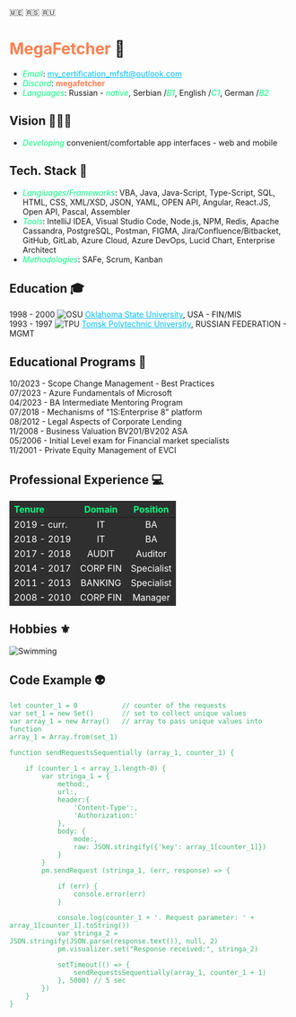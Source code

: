 <!--
[RS-SCHOOL](https://megafetcher.github.io/rsschool-cv/)
https://www.w3schools.com/tags/ref_colornames.asp
https://docs.github.com/en/get-started/writing-on-github/getting-started-with-writing-and-formatting-on-github/basic-writing-and-formatting-syntax
-->

<style>
a {color: deepskyblue}
strong {color: coral}
em {color: springgreen}
pre code {color: mediumseagreen}
th {background-color: #2F2F2F; color: springgreen}
td {background-color: #2F2F2F; color: white}
div {background-color: #404040; color: white; padding:50px}
blockquote {color: white}
</style>
🇲🇪 🇷🇸 🇷🇺
# **MegaFetcher** 🗿

- _Email_: [my_certification_mfsft@outlook.com](mailto:my_certification_mfsft@outlook.com)  
- _Discord_: **megafetcher**  
- _Languages_: Russian - _native_, Serbian /_B1_, English /_C1_, German /_B2_

## Vision 🙈🙉🙊

- _Developing_ convenient/comfortable app interfaces - web and mobile

## Tech. Stack 🚀

- _Langiuages/Frameworks_:
  VBA, Java, Java-Script, Type-Script, SQL, HTML, CSS, XML/XSD, JSON, YAML, OPEN API, Angular, React.JS, Open API, Pascal, Assembler  
- _Tools_: IntelliJ IDEA, Visual Studio Code, Node.js, NPM, Redis, Apache Cassandra, PostgreSQL, Postman, FIGMA, Jira/Confluence/Bitbacket, GitHub, GitLab, Azure Cloud, Azure DevOps, Lucid Chart, Enterprise Architect  
- _Methodologies_: SAFe, Scrum, Kanban

## Education 🎓

1998 - 2000
![OSU](https://megafetcher.github.io/rsschool-cv/src/osu.jpg) 
[Oklahoma State University](https://okstate.edu), USA - FIN/MIS   
1993 - 1997
![TPU](https://megafetcher.github.io/rsschool-cv/src/tpu.jpg) 
[Tomsk Polytechnic University](https://www.tpu.ru), RUSSIAN FEDERATION - MGMT

## Educational Programs 🚀

10/2023 - Scope Change Management - Best Practices  
07/2023 - Azure Fundamentals of Microsoft  
04/2023 - BA Intermediate Mentoring Program    
07/2018 - Mechanisms of "1S:Enterprise 8" platform  
08/2012 - Legal Aspects of Corporate Lending  
11/2008 - Business Valuation BV201/BV202 ASA   
05/2006 - Initial Level exam for Financial market specialists   
11/2001 - Private Equity Management of EVCI  


## Professional Experience 💻

 | Tenure      | Domain    | Position      |
 |:-           |:-:        |:-:            |
 | 2019 - curr.| IT        | BA            |
 | 2018 - 2019 | IT        | BA            |
 | 2017 - 2018 | AUDIT     | Auditor       |
 | 2014 - 2017 | CORP FIN  | Specialist    |  
 | 2011 - 2013 | BANKING   | Specialist    |  
 | 2008 - 2010 | CORP FIN  | Manager       |  

## Hobbies ⚜
![Swimming](https://megafetcher.github.io/rsschool-cv/src/Evening_Swim.jpg)


## Code Example 👽

``` //javascript
let counter_1 = 0           // counter of the requests
var set_1 = new Set()       // set to collect unique values
var array_1 = new Array()   // array to pass unique values into function
array_1 = Array.from(set_1)

function sendRequestsSequentially (array_1, counter_1) {

    if (counter_1 < array_1.length-0) {
        var stringa_1 = {
            method:,
            url:,
            header:{
                'Content-Type':,
                'Authorization:'
            },
            body: {
                mode:,
                raw: JSON.stringify({'key': array_1[counter_1]})
            }
        }
        pm.sendRequest (stringa_1, (err, response) => {
            
            if (err) {
                console.error(err)
            }

            console.log(counter_1 + '. Request parameter: ' + array_1[counter_1].toString())
            var stringa_2 = JSON.stringify(JSON.parse(response.text()), null, 2)
            pm.visualizer.set("Response received:", stringa_2)

            setTimeout(() => {
                sendRequestsSequentially(array_1, counter_1 + 1)
            }, 5000) // 5 sec
        })
    }
}
```